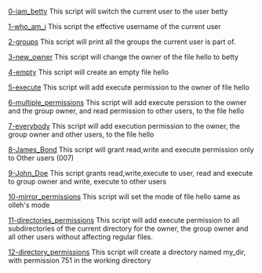 [0-iam_betty](./0-iam_betty)
This script will switch the current user to the user betty

[1-who_am_i](./1-who_am_i) 
This script the effective username of the current user

[2-groups](./2-groups)
This script will print all the groups the current user is part of.

[3-new_owner](./3-new_owner)
This script will change the owner of the file hello to betty

[4-empty](./4-empty)
This script will create an empty file hello

[5-execute](./5-execute)
This script will add execute permission to the owner of file hello

[6-multiple_permissions](./6-multiple_permissions)
This script will add execute perssion to the owner and the group owner, and read permission to other users, to the file hello

[7-everybody](./7-everybody)
This script will add execution permission to the owner, the group owner and other users, to the file hello

[8-James_Bond](./8-James_Bond)
This script will grant read,write and execute permission only to Other users (007)

[9-John_Doe](./9-John_Doe)
This script grants read,write,execute to user, read and execute to group owner and write, execute to other users

[10-mirror_permissions](./10-mirror_permissions)
This script will set the mode of file hello same as olleh's mode

[11-directories_permissions](./11-directories_permissions)
This script will add execute permission to all subdirectories of the current directory for the owner, the group owner and all other users without affecting regular files.

[12-directory_permissions](./12-directory_permissions)
This script will create a directory named my_dir, with permission 751 in the working directory

